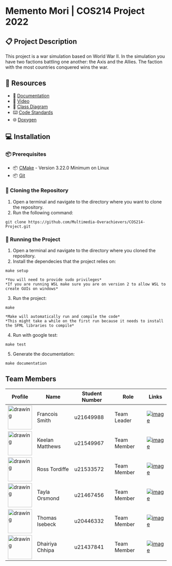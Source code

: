 # Memento Mori | COS214 Project 2022
## :clipboard: Project Description
This project is a war simulation based on World War II. In the simulation you have two factions battling one another: the Axis and the Allies. The faction with the most countries conquered wins the war.

## :memo: Resources
- :bookmark_tabs: [Documentation](https://docs.google.com/document/d/1Ya7evdNcRy57eaPhburpuBTe0nAYsRKZ/edit?usp=share_link&ouid=107703581346392061394&rtpof=true&sd=true)
- :movie_camera: [Video](https://www.youtube.com/watch?v=VCwNEQBFjVo)
- :page_with_curl: [Class Diagram](https://drive.google.com/file/d/10B2CfRtyiI9lyLUvEtku-rfURCmkbnhA/view?usp=share_link)
- :keyboard: [Code Standards](https://github.com/Multimedia-Overachievers/COS214-Project/blob/main/Docs/DefinitiveStyleGuide.md)
- :globe_with_meridians: [Doxygen](https://memento-mori-doxygen.netlify.app/annotated.html)

## :computer: Installation
### :package: Prerequisites
- :package: [CMake](https://cmake.org/download/) - Version 3.22.0 Minimum on Linux
- :package: [Git](https://git-scm.com/downloads)
### :floppy_disk: Cloning the Repository
1. Open a terminal and navigate to the directory where you want to clone the repository.
2. Run the following command:
```
git clone https://github.com/Multimedia-Overachievers/COS214-Project.git
```
### :wrench: Running the Project
1. Open a terminal and navigate to the directory where you cloned the repository.
2. Install the dependecies that the project relies on:
```
make setup

*You will need to provide sudo privileges*
*If you are running WSL make sure you are on version 2 to allow WSL to create GUIs on windows*
```
3. Run the project:
```
make

*Make will automatically run and compile the code*
*This might take a while on the first run because it needs to install the SFML libraries to compile*
```
4. Run with google test:
```
make test
```
5. Generate the documentation:
```
make documentation
```

## Team Members

| Profile | Name | Student Number | Role | Links |
|-|-|-|-|-|
| <img src="https://lh5.googleusercontent.com/IabfHidkavHDp04KwR8dJYypb1Dg9-0ehr64bKgsAoGt3y95J5c0N20PUHZRn_PDNbQ=w2400" alt="drawing" width="75"/>| Francois Smith | u21649988 | Team Leader | [![image](https://img.shields.io/badge/GitHub-100000?style=for-the-badge&logo=github&logoColor=white "Github Profile")](https://github.com/francois-smith) |
| <img src="https://lh5.googleusercontent.com/_MrBwoCFyRyIyUyTylyJj8TCAkVc_JJ_Qnqm2zYqeWyyIrsD9r6vQUzckcLwFatuWTY=w2400" alt="drawing" width="75"/> | Keelan Matthews | u21549967| Team Member | [![image](https://img.shields.io/badge/GitHub-100000?style=for-the-badge&logo=github&logoColor=white "Github Profile")](https://github.com/Keelan-Matthews) |
|<img src="https://lh5.googleusercontent.com/AZP3G6vpLzk7UJp3cC1x4yew5Noa_SEBco_O4poBy539ynLZGZYK47L45pz7CHRCUq0=w2400" alt="drawing" width="75"/> | Ross Tordiffe | u21533572 | Team Member | [![image](https://img.shields.io/badge/GitHub-100000?style=for-the-badge&logo=github&logoColor=white "Github Profile")](https://github.com/Ross-Tordiffe) | 
|<img src="https://lh3.googleusercontent.com/E5wo06pgBxWS7AIAxVJmqBAiT2R-1XH9fkLN8SXLs-10WiKYyiHORVaTQbFiLLHTcJc=w2400" alt="drawing" width="75"/> | Tayla Orsmond | u21467456| Team Member | [![image](https://img.shields.io/badge/GitHub-100000?style=for-the-badge&logo=github&logoColor=white "Github Profile")](https://github.com/tayla-orsmond) | 
|<img src="https://lh3.googleusercontent.com/HpG5pG5kREk_YAhdDDdQLBKge6K1gi2uppiTxSZX9HhJvyzDAgvT02pNjj_1Me2sXqg=w2400" alt="drawing" width="75"/> | Thomas Isebeck | u20446332 | Team Member | [![image](https://img.shields.io/badge/GitHub-100000?style=for-the-badge&logo=github&logoColor=white "Github Profile")](https://github.com/thomasisebeck) | 
|<img src="https://lh5.googleusercontent.com/tlFqm3GleSQjggjXUmTMfsHHi6SciKL6o0ecofs1lEZTGplRpB5fFNnWjlPWs2EaLTM=w2400" alt="drawing" width="75" /> | Dhairiya Chhipa | u21437841 | Team Member | [![image](https://img.shields.io/badge/GitHub-100000?style=for-the-badge&logo=github&logoColor=white "Github Profile")](https://github.com/AureoleAxiome) | 
